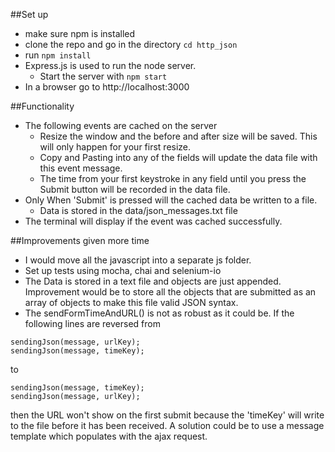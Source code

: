 ##Set up
* make sure npm is installed
* clone the repo and go in the directory ```cd http_json```
* run ```npm install```
* Express.js is used to run the node server.
  * Start the server with ```npm start```
* In a browser go to http://localhost:3000

##Functionality
* The following events are cached on the server
  * Resize the window and the before and after size will be saved. This will only happen for your first resize.
  * Copy and Pasting into any of the fields will update the data file with this event message.
  * The time from your first keystroke in any field until you press the Submit button will be recorded in the data file.
* Only When 'Submit' is pressed will the cached data be written to a file.
  * Data is stored in the data/json_messages.txt file
* The terminal will display if the event was cached successfully.


##Improvements given more time
* I would move all the javascript into a separate js folder.
* Set up tests using mocha, chai and selenium-io
* The Data is stored in a text file and objects are just appended. Improvement would be to store all the objects that are submitted as an array of objects to make this file valid JSON syntax.
* The sendFormTimeAndURL() is not as robust as it could be. If the following lines are reversed from
```
sendingJson(message, urlKey);
sendingJson(message, timeKey);
```
to
```
sendingJson(message, timeKey);
sendingJson(message, urlKey);

```
then the URL won't show on the first submit because the 'timeKey' will write to the file before it has been received.
A solution could be to use a message template which populates with the ajax request.